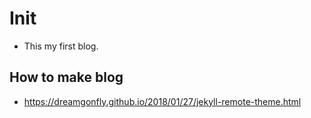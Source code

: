 # Init
- This my first blog.

## How to make blog
- https://dreamgonfly.github.io/2018/01/27/jekyll-remote-theme.html

